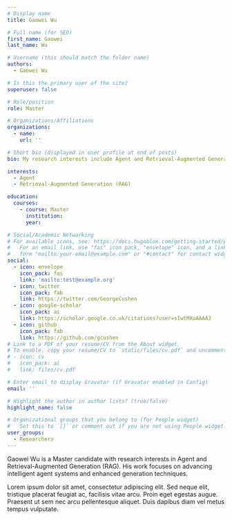 ```yaml
---
# Display name
title: Gaowei Wu

# Full name (for SEO)
first_name: Gaowei
last_name: Wu

# Username (this should match the folder name)
authors:
  - Gaowei Wu

# Is this the primary user of the site?
superuser: false

# Role/position
role: Master

# Organizations/Affiliations
organizations:
  - name: 
    url: ''

# Short bio (displayed in user profile at end of posts)
bio: My research interests include Agent and Retrieval-Augmented Generation (RAG).

interests:
  - Agent
  - Retrieval-Augmented Generation (RAG)

education:
  courses:
    - course: Master
      institution: 
      year: 

# Social/Academic Networking
# For available icons, see: https://docs.hugoblox.com/getting-started/page-builder/#icons
#   For an email link, use "fas" icon pack, "envelope" icon, and a link in the
#   form "mailto:your-email@example.com" or "#contact" for contact widget.
social:
  - icon: envelope
    icon_pack: fas
    link: 'mailto:test@example.org'
  - icon: twitter
    icon_pack: fab
    link: https://twitter.com/GeorgeCushen
  - icon: google-scholar
    icon_pack: ai
    link: https://scholar.google.co.uk/citations?user=sIwtMXoAAAAJ
  - icon: github
    icon_pack: fab
    link: https://github.com/gcushen
# Link to a PDF of your resume/CV from the About widget.
# To enable, copy your resume/CV to `static/files/cv.pdf` and uncomment the lines below.
# - icon: cv
#   icon_pack: ai
#   link: files/cv.pdf

# Enter email to display Gravatar (if Gravatar enabled in Config)
email: ''

# Highlight the author in author lists? (true/false)
highlight_name: false

# Organizational groups that you belong to (for People widget)
#   Set this to `[]` or comment out if you are not using People widget.
user_groups:
  - Researchers
---
```


Gaowei Wu is a Master candidate with research interests in Agent and Retrieval-Augmented Generation (RAG). His work focuses on advancing intelligent agent systems and enhanced generation techniques.

Lorem ipsum dolor sit amet, consectetur adipiscing elit. Sed neque elit, tristique placerat feugiat ac, facilisis vitae arcu. Proin eget egestas augue. Praesent ut sem nec arcu pellentesque aliquet. Duis dapibus diam vel metus tempus vulputate.